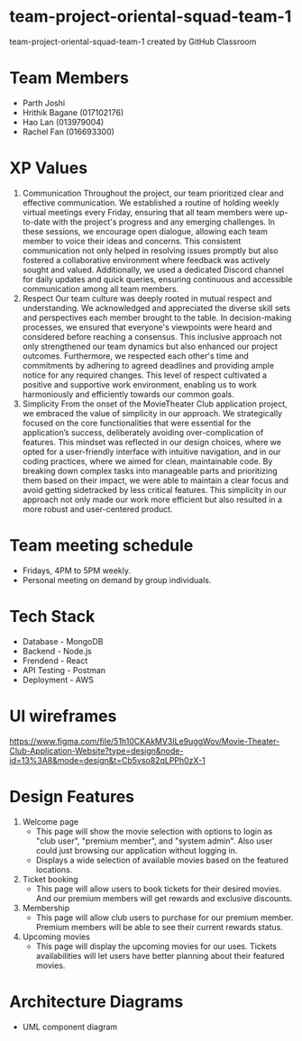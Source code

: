 # team-project-oriental-squad-team-1
team-project-oriental-squad-team-1 created by GitHub Classroom

# Team Members
- Parth Joshi
- Hrithik Bagane (017102176)
- Hao Lan (013979004)
- Rachel Fan (016693300)

# XP Values
1. Communication
Throughout the project, our team prioritized clear and effective communication. We established a routine of holding weekly virtual meetings every Friday, ensuring that all team members were up-to-date with the project's progress and any emerging challenges. In these sessions, we encourage open dialogue, allowing each team member to voice their ideas and concerns. This consistent communication not only helped in resolving issues promptly but also fostered a collaborative environment where feedback was actively sought and valued. Additionally, we used a dedicated Discord channel for daily updates and quick queries, ensuring continuous and accessible communication among all team members.
2. Respect
Our team culture was deeply rooted in mutual respect and understanding. We acknowledged and appreciated the diverse skill sets and perspectives each member brought to the table. In decision-making processes, we ensured that everyone's viewpoints were heard and considered before reaching a consensus. This inclusive approach not only strengthened our team dynamics but also enhanced our project outcomes. Furthermore, we respected each other's time and commitments by adhering to agreed deadlines and providing ample notice for any required changes. This level of respect cultivated a positive and supportive work environment, enabling us to work harmoniously and efficiently towards our common goals.
3. Simplicity
From the onset of the MovieTheater Club application project, we embraced the value of simplicity in our approach. We strategically focused on the core functionalities that were essential for the application’s success, deliberately avoiding over-complication of features. This mindset was reflected in our design choices, where we opted for a user-friendly interface with intuitive navigation, and in our coding practices, where we aimed for clean, maintainable code. By breaking down complex tasks into manageable parts and prioritizing them based on their impact, we were able to maintain a clear focus and avoid getting sidetracked by less critical features. This simplicity in our approach not only made our work more efficient but also resulted in a more robust and user-centered product.

# Team meeting schedule
- Fridays, 4PM to 5PM weekly.
- Personal meeting on demand by group individuals. 

# Tech Stack
- Database - MongoDB
- Backend - Node.js
- Frendend - React
- API Testing - Postman
- Deployment - AWS

# UI wireframes
https://www.figma.com/file/51h10CKAkMV3ILe9uggWov/Movie-Theater-Club-Application-Website?type=design&node-id=13%3A8&mode=design&t=Cb5vso82qLPPh0zX-1

# Design Features
1. Welcome page
   - This page will show the movie selection with options to login as "club user", "premium member", and "system admin". Also user could just browsing our application without logging in.
   - Displays a wide selection of available movies based on the featured locations.
2. Ticket booking
   - This page will allow users to book tickets for their desired movies. And our premium members will get rewards and exclusive discounts.
3. Membership
   - This page will allow club users to purchase for our premium member. Premium members will be able to see their current rewards status.
4. Upcoming movies
   - This page will display the upcoming movies for our uses. Tickets availabilities will let users have better planning about their featured movies. 

# Architecture Diagrams
- UML component diagram

